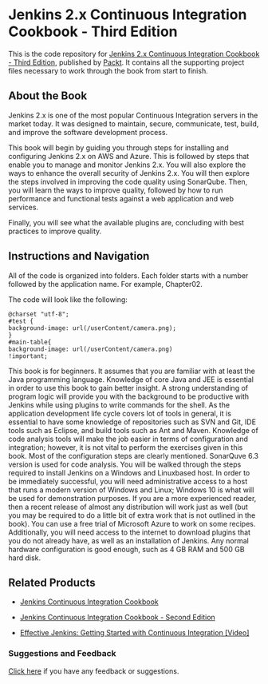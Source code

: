 # Jenkins 2.x Continuous Integration Cookbook - Third Edition
This is the code repository for [Jenkins 2.x Continuous Integration Cookbook - Third Edition](https://www.packtpub.com/networking-and-servers/jenkins-2x-continuous-integration-cookbook-third-edition?utm_source=github&utm_medium=repository&utm_campaign=9781788297943), published by [Packt](https://www.packtpub.com/?utm_source=github). It contains all the supporting project files necessary to work through the book from start to finish.
## About the Book
Jenkins 2.x is one of the most popular Continuous Integration servers in the market today. It was designed to maintain, secure, communicate, test, build, and improve the software development process.

This book will begin by guiding you through steps for installing and configuring Jenkins 2.x on AWS and Azure. This is followed by steps that enable you to manage and monitor Jenkins 2.x. You will also explore the ways to enhance the overall security of Jenkins 2.x. You will then explore the steps involved in improving the code quality using SonarQube. Then, you will learn the ways to improve quality, followed by how to run performance and functional tests against a web application and web services.

Finally, you will see what the available plugins are, concluding with best practices to improve quality.

## Instructions and Navigation
All of the code is organized into folders. Each folder starts with a number followed by the application name. For example, Chapter02.



The code will look like the following:
```
@charset "utf-8";
#test {
background-image: url(/userContent/camera.png);
}
#main-table{
background-image: url(/userContent/camera.png)
!important;
```

This book is for beginners. It assumes that you are familiar with at least the Java
programming language. Knowledge of core Java and JEE is essential in order to use this
book to gain better insight. A strong understanding of program logic will provide you with
the background to be productive with Jenkins while using plugins to write commands for
the shell.
As the application development life cycle covers lot of tools in general, it is essential to have
some knowledge of repositories such as SVN and Git, IDE tools such as Eclipse, and build
tools such as Ant and Maven.
Knowledge of code analysis tools will make the job easier in terms of configuration and
integration; however, it is not vital to perform the exercises given in this book. Most of the
configuration steps are clearly mentioned. SonarQuve 6.3 version is used for code analysis.
You will be walked through the steps required to install Jenkins on a Windows and Linuxbased host. In order to be immediately successful, you will need administrative access to a
host that runs a modern version of Windows and Linux; Windows 10 is what will be used
for demonstration purposes. If you are a more experienced reader, then a recent release of
almost any distribution will work just as well (but you may be required to do a little bit of
extra work that is not outlined in the book).
You can use a free trial of Microsoft Azure to work on some recipes.
Additionally, you will need access to the internet to download plugins that you do not
already have, as well as an installation of Jenkins. Any normal hardware configuration is
good enough, such as 4 GB RAM and 500 GB hard disk.

## Related Products
* [Jenkins Continuous Integration Cookbook](https://www.packtpub.com/application-development/jenkins-continuous-integration-cookbook?utm_source=github&utm_medium=repository&utm_campaign=9781849517409)

* [Jenkins Continuous Integration Cookbook - Second Edition](https://www.packtpub.com/application-development/jenkins-continuous-integration-cookbook-second-edition?utm_source=github&utm_medium=repository&utm_campaign=9781784390082)

* [Effective Jenkins: Getting Started with Continuous Integration [Video]](https://www.packtpub.com/networking-and-servers/effective-jenkins-getting-started-continuous-integration-video?utm_source=github&utm_medium=repository&utm_campaign=9781788476294)

### Suggestions and Feedback
[Click here](https://docs.google.com/forms/d/e/1FAIpQLSe5qwunkGf6PUvzPirPDtuy1Du5Rlzew23UBp2S-P3wB-GcwQ/viewform) if you have any feedback or suggestions.

